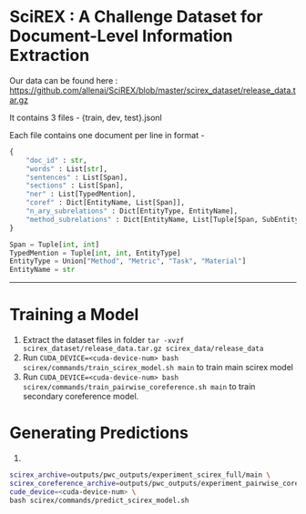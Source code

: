 # SciREX : A Challenge Dataset for Document-Level Information Extraction

Our data can be found here : https://github.com/allenai/SciREX/blob/master/scirex_dataset/release_data.tar.gz

It contains 3 files - {train, dev, test}.jsonl

Each file contains one document per line in format  - 

```python
{
    "doc_id" : str,
    "words" : List[str],
    "sentences" : List[Span],
    "sections" : List[Span],
    "ner" : List[TypedMention],
    "coref" : Dict[EntityName, List[Span]],
    "n_ary_subrelations" : Dict[EntityType, EntityName],
    "method_subrelations" : Dict[EntityName, List[Tuple[Span, SubEntityName]]]
}

Span = Tuple[int, int]
TypedMention = Tuple[int, int, EntityType]
EntityType = Union["Method", "Metric", "Task", "Material"]
EntityName = str
```

<hr>

Training a Model
=================

1. Extract the dataset files in folder `tar -xvzf scirex_dataset/release_data.tar.gz scirex_data/release_data`
2. Run `CUDA_DEVICE=<cuda-device-num> bash scirex/commands/train_scirex_model.sh main` to train main scirex model
3. Run `CUDA_DEVICE=<cuda-device-num> bash scirex/commands/train_pairwise_coreference.sh main` to train secondary coreference model.

Generating Predictions
======================

1. 

```bash
scirex_archive=outputs/pwc_outputs/experiment_scirex_full/main \
scirex_coreference_archive=outputs/pwc_outputs/experiment_pairwise_coreference/main \
cude_device=<cuda-device-num> \
bash scirex/commands/predict_scirex_model.sh
```